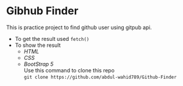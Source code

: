 # Gibhub Finder
This is practice project to find github user using gitpub api.
- To get the result used `fetch()`  
- To show the result  
    - *HTML*
    - *CSS*
    - *BootStrap 5*  
Use this command to clone this repo  
`git clone https://github.com/abdul-wahid789/Github-Finder`